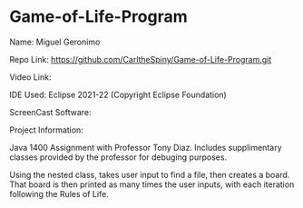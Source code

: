 # Game-of-Life-Program

Name: Miguel Geronimo

Repo Link: https://github.com/CarltheSpiny/Game-of-Life-Program.git

Video Link:

IDE Used: Eclipse 2021-22 (Copyright Eclipse Foundation)

ScreenCast Software:

Project Information:

Java 1400 Assignment with Professor Tony Diaz. Includes supplimentary classes provided by the professor for debuging purposes.

Using the nested class, takes user input to find a file, then creates a board. That board is then printed as many times the user inputs, with each iteration following the Rules of Life.
